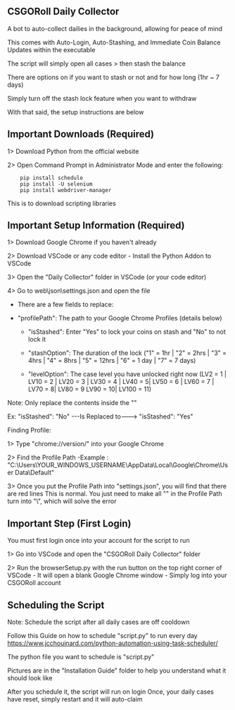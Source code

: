 CSGORoll Daily Collector
---------------
A bot to auto-collect dailies in the background, allowing for peace of mind

This comes with Auto-Login, Auto-Stashing, and Immediate Coin Balance Updates within the executable 

The script will simply open all cases > then stash the balance

There are options on if you want to stash or not and for how long (1hr ~ 7 days)

Simply turn off the stash lock feature when you want to withdraw

With that said, the setup instructions are below 


Important Downloads (Required)
--------------------------------------
1> Download Python from the official website

2> Open Command Prompt in Administrator Mode and enter the following:
```
	pip install schedule
	pip install -U selenium
	pip install webdriver-manager
```
This is to download scripting libraries

Important Setup Information (Required)
--------------------------------------
1> Download Google Chrome if you haven't already

2> Download VSCode or any code editor
	- Install the Python Addon to VSCode
 
3> Open the "Daily Collector" folder in VSCode (or your code editor)

4> Go to web\json\settings.json and open the file

  - There are a few fields to replace:
    
  - "profilePath": The path to your Google Chrome Profiles (details below)
    
	- "isStashed": Enter "Yes" to lock your coins on stash and "No" to not lock it
    
	- "stashOption": The duration of the lock
	("1" = 1hr | "2" = 2hrs | "3" = 4hrs | "4" = 8hrs | "5" = 12hrs | "6" = 1 day | "7" = 7 days)

	- "levelOption": The case level you have unlocked right now
	(LV2 = 1 | LV10 = 2 | LV20 = 3 | LV30 = 4 | LV40 = 5| LV50 = 6 | LV60 = 7 | LV70 = 8| LV80 = 9
	LV90 = 10| LV100 = 11)

Note: Only replace the contents inside the ""

Ex: "isStashed": "No"    ---Is Replaced to--->     "isStashed": "Yes"

Finding Profile:

1> Type "chrome://version/" into your Google Chrome

2> Find the Profile Path
	-Example : "C:\Users\YOUR_WINDOWS_USERNAME\AppData\Local\Google\Chrome\User Data\Default"
 
3> Once you put the Profile Path into "settings.json", you will find that there are red lines
   This is normal. You just need to make all "\" in the Profile Path turn into "\\", which will solve the error 


Important Step (First Login)
---------------------------
You must first login once into your account for the script to run

1> Go into VSCode and open the "CSGORoll Daily Collector" folder

2> Run the browserSetup.py with the run button on the top right corner of VSCode
	- It will open a blank Google Chrome window
	- Simply log into your CSGORoll account


Scheduling the Script
---------------------------
Note: Schedule the script after all daily cases are off cooldown

Follow this Guide on how to schedule "script.py" to run every day
https://www.jcchouinard.com/python-automation-using-task-scheduler/

The python file you want to schedule is "script.py"

Pictures are in the "Installation Guide" folder to help you understand what it should look like

After you schedule it, the script will run on login 
Once, your daily cases have reset, simply restart and it will auto-claim 
